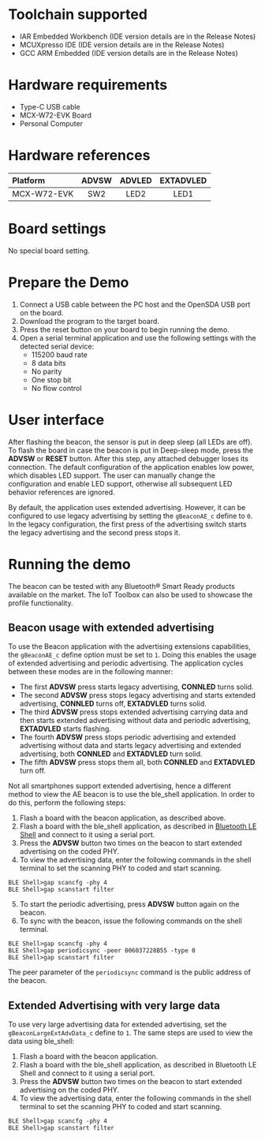 # Toolchain supported

- IAR Embedded Workbench (IDE version details are in the Release Notes)
- MCUXpresso IDE (IDE version details are in the Release Notes)
- GCC ARM Embedded (IDE version details are in the Release Notes)

# Hardware requirements

- Type-C USB cable
- MCX-W72-EVK Board
- Personal Computer

# Hardware references

|  Platform   | ADVSW | ADVLED | EXTADVLED |
|:------------|:-----:|:------:|:---------:|
| MCX-W72-EVK | SW2   | LED2   | LED1      |

# Board settings

No special board setting.

# Prepare the Demo

1.  Connect a USB cable between the PC host and the OpenSDA USB port on the board.
2.  Download the program to the target board.
3.  Press the reset button on your board to begin running the demo.
4.  Open a serial terminal application and use the following settings with the detected serial device:
    - 115200 baud rate
    - 8 data bits
    - No parity
    - One stop bit
    - No flow control

# User interface

After flashing the beacon, the sensor is put in deep sleep (all LEDs are off). To flash the board in case the beacon is put in Deep-sleep mode, press the **ADVSW** or **RESET** button. After this step, any attached debugger loses its connection. The default configuration of the application enables low power, which disables LED support. The user can manually change the configuration and enable LED support, otherwise all subsequent LED behavior references are ignored.

By default, the application uses extended advertising. However, it can be configured to use legacy advertising by setting the `gBeaconAE_c` define to `0`. In the legacy configuration, the first press of the advertising switch starts the legacy advertising and the second press stops it.

# Running the demo

The beacon can be tested with any Bluetooth® Smart Ready products available on the market. The IoT Toolbox can also be used to showcase the profile functionality.

## Beacon usage with extended advertising

To use the Beacon application with the advertising extensions capabilities, the `gBeaconAE_c` define option must be set to `1`. Doing this enables the usage of extended advertising and periodic advertising. The application cycles between these modes are in the following manner:

- The first **ADVSW** press starts legacy advertising, **CONNLED** turns solid.
- The second **ADVSW** press stops legacy advertising and starts extended advertising, **CONNLED** turns off, **EXTADVLED** turns solid.
- The third **ADVSW** press stops extended advertising carrying data and then starts extended advertising without data and periodic advertising, **EXTADVLED** starts flashing.
- The fourth **ADVSW** press stops periodic advertising and extended advertising without data and starts legacy advertising and extended advertising, both **CONNLED** and **EXTADVLED** turn solid.
- The fifth **ADVSW** press stops them all, both **CONNLED** and **EXTADVLED** turn off.

Not all smartphones support extended advertising, hence a different method to view the AE beacon is to use the ble_shell application. In order to do this, perform the following steps:

1. Flash a board with the beacon application, as described above.
2. Flash a board with the ble_shell application, as described in <u>Bluetooth LE Shell</u> and connect to it using a serial port.
3. Press the **ADVSW** button two times on the beacon to start extended advertising on the coded PHY.
4. To view the advertising data, enter the following commands in the shell terminal to set the scanning PHY to coded and start scanning.
```
BLE Shell>gap scancfg -phy 4
BLE Shell>gap scanstart filter
```
5. To start the periodic advertising, press **ADVSW** button again on the beacon.
6. To sync with the beacon, issue the following commands on the shell terminal.
```
BLE Shell>gap scancfg -phy 4
BLE Shell>gap periodicsync -peer 006037228B55 -type 0
BLE Shell>gap scanstart filter
```

The peer parameter of the `periodicsync` command is the public address of the beacon.

## Extended Advertising with very large data

To use very large advertising data for extended advertising, set the `gBeaconLargeExtAdvData_c` define to `1`. The same steps are used to view the data using ble_shell:

1. Flash a board with the beacon application.
2. Flash a board with the ble_shell application, as described in Bluetooth LE Shell and connect to it using a serial port.
3. Press the **ADVSW** button two times on the beacon to start extended advertising on the coded PHY.
4. To view the advertising data, enter the following commands in the shell terminal to set the scanning PHY to coded and start scanning.
```
BLE Shell>gap scancfg -phy 4
BLE Shell>gap scanstart filter
```

